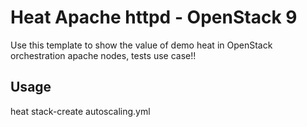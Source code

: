 # Heat Apache httpd - OpenStack 9

Use this template to show the value of demo heat in OpenStack orchestration apache nodes, tests use case!!

## Usage

heat stack-create autoscaling.yml


